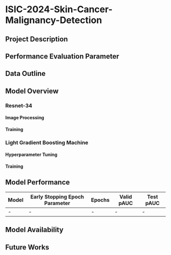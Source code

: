 # ISIC-2024-Skin-Cancer-Malignancy-Detection

## Project Description

## Performance Evaluation Parameter

## Data Outline

## Model Overview

### Resnet-34

#### Image Processing

#### Training 

### Light Gradient Boosting Machine

#### Hyperparameter Tuning 

#### Training

## Model Performance 

| **Model** | **Early Stopping Epoch Parameter** | **Epochs** | **Valid pAUC** | **Test pAUC** |
|------------------|-------------------------------|------------|-------------------|-----------------|
| -         | -  | -        | -          | -    |

## Model Availability

## Future Works
